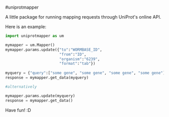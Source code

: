 #uniprotmapper

A little package for running mapping requests through UniProt's online
API.

Here is an example:

```python
import uniprotmapper as um

mymapper = um.Mapper()
mymapper.params.update({"to":"WORMBASE_ID", 
                        "from":"ID", 
                        "organism":"6239",
                        "format":"tab"})
                        
myquery = {"query":["some gene", "some gene", "some gene", "some gene"]}
response = mymapper.get_data(myquery)

#alternatively

mymapper.params.update(myquery)
response = mymapper.get_data()
```

Have fun! :D